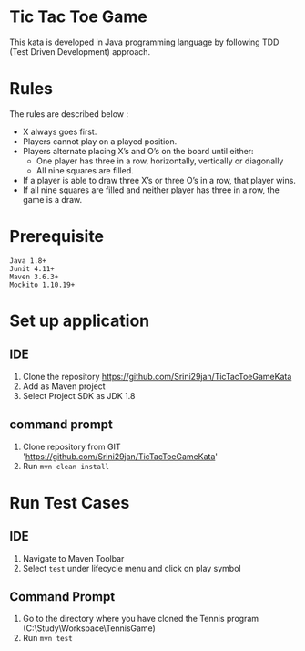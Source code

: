 # Tic Tac Toe Game
 This kata is developed in Java programming language by following TDD (Test Driven Development) approach.

# Rules
 The rules are described below :
 
 - X always goes first.
 - Players cannot play on a played position.
 - Players alternate placing X’s and O’s on the board until either:
 	- One player has three in a row, horizontally, vertically or diagonally
 	- All nine squares are filled.
 - If a player is able to draw three X’s or three O’s in a row, that player wins.
 - If all nine squares are filled and neither player has three in a row, the game is a draw.

# Prerequisite
 ~~~
 Java 1.8+
 Junit 4.11+
 Maven 3.6.3+
 Mockito 1.10.19+
 ~~~
# Set up application
## IDE
1. Clone the repository https://github.com/Srini29jan/TicTacToeGameKata
2. Add as Maven project
3. Select Project SDK as JDK 1.8

## command prompt
1. Clone repository from GIT 'https://github.com/Srini29jan/TicTacToeGameKata'
2. Run `mvn clean install`

# Run Test Cases
## IDE
1. Navigate to Maven Toolbar
2. Select `test` under lifecycle menu and click on play symbol

## Command Prompt
1. Go to the directory where you have cloned the Tennis program (C:\Study\Workspace\TennisGame)
2. Run `mvn test`
